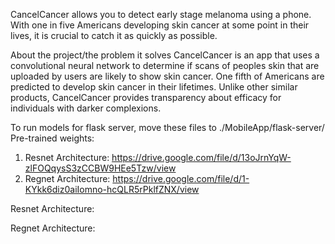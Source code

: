 CancelCancer allows you to detect early stage melanoma using a phone. With one in five Americans developing skin cancer at some point in their lives, it is crucial to catch it as quickly as possible.

About the project/the problem it solves
CancelCancer is an app that uses a convolutional neural network to determine if scans of peoples skin that are uploaded by users are likely to show skin cancer. One fifth of Americans are predicted to develop skin cancer in their lifetimes. Unlike other similar products, CancelCancer provides transparency about efficacy for individuals with darker complexions. 


To run models for flask server, move these files to ./MobileApp/flask-server/
Pre-trained weights:
1. Resnet Architecture: https://drive.google.com/file/d/13oJrnYqW-zlFOQqysS3zCCBW9HEe5Tzw/view
2. Regnet Architecture: https://drive.google.com/file/d/1-KYkk6diz0aiIomno-hcQLR5rPklfZNX/view

Resnet Architecture:


Regnet Architecture:
